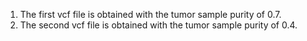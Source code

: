 1. The first vcf file is obtained with the tumor sample purity of 0.7.
2. The second vcf file is obtained with the tumor sample purity of 0.4.
